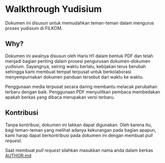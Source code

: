 # Walkthrough Yudisium

Dokumen ini disusun untuk memudahkan teman-teman dalam mengurus proses yudisium
di FILKOM.

## Why?

Dokumen ini awalnya disusun oleh Haris H1 dalam bentuk PDF dan telah menjadi
bagian penting dalam prosesi pengurusan dokumen-dokumen yudisium. Sayangnya,
seiring waktu berlalu, kebijakan terus berubah sehingga kami membuat tempat
terpusat untuk berkolaborasi menyempurnakan dokumen panduan tersebut dari waktu
ke waktu.

Penggunaan media terpusat secara daring membantu melacak perubahan terbaru dengan
baik. Penggunaan PDF menyulitkan pembaca membedakan apakah berkas yang dibaca
merupakan versi terbaru.

## Kontribusi

Tanpa kontribusi, dokumen ini takkan dapat digunakan. Oleh karena itu, bagi
teman-teman yang melihat adanya kekurangan pada bagian apapun, kami harap dapat
berkontribusi pada dokumen ini dengan membuat _pull request_.

Saat membuat _pull request_ silahkan masukkan nama anda dalam berkas
[AUTHOR.md]()

